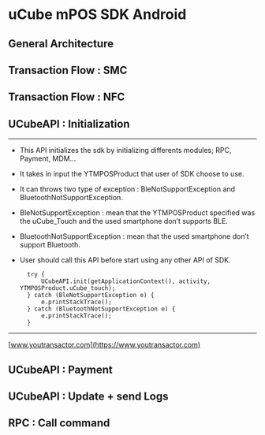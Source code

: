 # uCube mPOS SDK Android

## General Architecture

## Transaction Flow : SMC

## Transaction Flow : NFC

## UCubeAPI : Initialization
------
* This API initializes the sdk by initializing differents modules; RPC, Payment, MDM…
* It takes in input the YTMPOSProduct that user of SDK choose to use.
* It can throws two type of exception : BleNotSupportException and BluetoothNotSupportException.
* BleNotSupportException : mean that the YTMPOSProduct specified was the uCube_Touch and the used smartphone don’t supports BLE.
* BluetoothNotSupportException : mean that the used smartphone don’t support Bluetooth. 
* User should call this API before start using any other API of SDK. 

	
		
		try {
			UCubeAPI.init(getApplicationContext(), activity, YTMPOSProduct.uCube_touch);
		} catch (BleNotSupportException e) {
	  		e.printStackTrace();
		} catch (BluetoothNotSupportException e) {
 	  		e.printStackTrace();
		}
		


------
[www.youtransactor.com](https://www.youtransactor.com)

## UCubeAPI : Payment

## UCubeAPI : Update + send Logs

## RPC : Call command